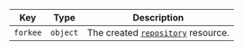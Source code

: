 Key | Type | Description
----|------|-------------
`forkee`|`object` | The created [`repository`](/v3/repos/#get-a-repository) resource.
